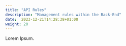 ```yaml
---
title: "API Rules"
description: "Management rules within the Back-End"
date:  2023-12-21T14:28:38+01:00
weight: 20
---
```


Lorem Ipsum.
